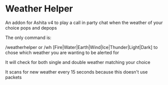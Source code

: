 # Weather Helper

An addon for Ashita v4 to play a call in party chat when the weather of your choice pops and depops

The only command is:

/weatherhelper or /wh [Fire|Water|Earth|Wind|Ice|Thunder|Light|Dark] to chose which weather you are wanting to be alerted for

It will check for both single and double weather matching your choice

It scans for new weather every 15 seconds because this doesn't use packets
